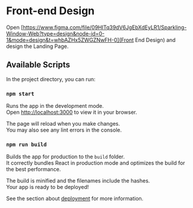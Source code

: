 # Front-end  Design
Open [https://www.figma.com/file/09HITq39dV6JgEbXdEyLR1/Sparkling-Window-Web?type=design&node-id=0-1&mode=design&t=whbAZHx5ZWGZNwFH-0](Front End Design) and design the Landing Page.

## Available Scripts

In the project directory, you can run:

### `npm start`

Runs the app in the development mode.\
Open [http://localhost:3000](http://localhost:3000) to view it in your browser.

The page will reload when you make changes.\
You may also see any lint errors in the console.

### `npm run build`

Builds the app for production to the `build` folder.\
It correctly bundles React in production mode and optimizes the build for the best performance.

The build is minified and the filenames include the hashes.\
Your app is ready to be deployed!

See the section about [deployment](https://facebook.github.io/create-react-app/docs/deployment) for more information.
